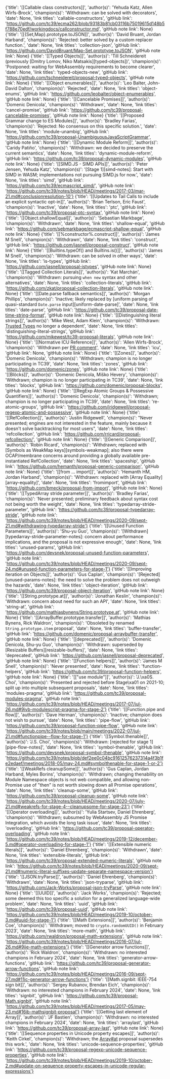 {'title': '[[Callable class constructors]]', 'author(s)': 'Yehuda Katz, Allen Wirfs-Brock', 'champion(s)': 'Withdrawn: can be solved with decorators', 'date': None, 'link titles': 'callable-constructors', 'gitHub link': 'https://github.com/tc39/ecma262/blob/93183b81cb03116b75019615d148b5f788e70edf/workingdocs/callconstructor.md', 'gitHub note link': None}
{'title': '[[{Set,Map}.prototype.toJSON]]', 'author(s)': 'David Bruant, Jordan Harband', 'champion(s)': 'Rejected: better solved by a custom replacer function.', 'date': None, 'link titles': 'collection-json', 'gitHub link': 'https://github.com/DavidBruant/Map-Set.prototype.toJSON', 'gitHub note link': None}
{'title': '[[Typed Objects]]', 'author(s)': 'Till Schneidereit (previously [Dmitry Lomov, Niko Matsakis][typed-objects])', 'champion(s)': 'Postponed: waiting for WebAssembly requirements to become clearer', 'date': None, 'link titles': 'typed-objects-new', 'gitHub link': 'https://github.com/tschneidereit/proposal-typed-objects', 'gitHub note link': None}
{'title': '[[Object enumerables]]', 'author(s)': 'Leo Balter, John-David Dalton', 'champion(s)': 'Rejected', 'date': None, 'link titles': 'object-enums', 'gitHub link': 'https://github.com/leobalter/object-enumerables', 'gitHub note link': None}
{'title': '[[Cancelable Promises]]', 'author(s)': 'Domenic Denicola', 'champion(s)': 'Withdrawn', 'date': None, 'link titles': 'cancel-promise', 'gitHub link': 'https://github.com/tc39/proposal-cancelable-promises', 'gitHub note link': None}
{'title': '[[Proposed Grammar change to ES Modules]]', 'author(s)': 'Bradley Farias', 'champion(s)': 'Rejected: No consensus on this specific solution.', 'date': None, 'link titles': 'module-unambig', 'gitHub link': 'https://github.com/tc39/proposal-UnambiguousJavaScriptGrammar', 'gitHub note link': None}
{'title': '[[Dynamic Module Reform]]', 'author(s)': 'Caridy Patiño', 'champion(s)': 'Withdrawn: we decided to preserve the current semantics', 'date': None, 'link titles': 'dynamic-module-reform', 'gitHub link': 'https://github.com/tc39/proposal-dynamic-modules', 'gitHub note link': None}
{'title': '[[SIMD.JS - SIMD APIs]]', 'author(s)': 'Peter Jensen, Yehuda Katz', 'champion(s)': '[Stage 1][simd-notes]: Start with SIMD in WASM; implementations not pursuing SIMD.js for now.', 'date': None, 'link titles': 'simd', 'gitHub link': 'https://github.com/tc39/ecmascript_simd/', 'gitHub note link': 'https://github.com/tc39/notes/blob/HEAD/meetings/2017-03/mar-21.md#conclusionresolution-10'}
{'title': '[[Updates to Tail Calls to include an explicit syntactic opt-in]]', 'author(s)': 'Brian Terlson, Eric Faust', 'champion(s)': 'Inactive', 'date': None, 'link titles': 'ptc', 'gitHub link': 'https://github.com/tc39/proposal-ptc-syntax', 'gitHub note link': None}
{'title': '[[Object.shallowEqual]]', 'author(s)': 'Sebastian Markbage', 'champion(s)': 'Withdrawn', 'date': None, 'link titles': 'shallow-equal', 'gitHub link': 'https://github.com/sebmarkbage/ecmascript-shallow-equal', 'gitHub note link': None}
{'title': '[[%constructor%.construct]]', 'author(s)': 'James M Snell', 'champion(s)': 'Withdrawn', 'date': None, 'link titles': 'construct', 'gitHub link': 'https://github.com/jasnell/proposal-construct', 'gitHub note link': None}
{'title': '[[Builtins.typeOf() and Builtins.is()]]', 'author(s)': 'James M Snell', 'champion(s)': 'Withdrawn: can be solved in other ways', 'date': None, 'link titles': 'is-types', 'gitHub link': 'https://github.com/jasnell/proposal-istypes', 'gitHub note link': None}
{'title': '[[Tagged Collection Literals]]', 'author(s)': 'Kat Marchán', 'champion(s)': 'Withdrawn: pursuing `when new` syntax and other alternatives', 'date': None, 'link titles': 'collection-literals', 'gitHub link': 'https://github.com/zkat/proposal-collection-literals', 'gitHub note link': None}
{'title': '[[Date.parse fallback semantics]]', 'author(s)': 'Morgan Phillips', 'champion(s)': 'Inactive; likely replaced by [uniform parsing of quasi-standard `Date.parse` input][uniform-date-parse]', 'date': None, 'link titles': 'date-parse', 'gitHub link': 'https://github.com/tc39/proposal-date-time-string-format', 'gitHub note link': None}
{'title': '[[Distinguishing literal strings]]', 'author(s)': 'Mike West, Adam Klein', 'champion(s)': 'Withdrawn: [Trusted Types](https://github.com/w3c/webappsec-trusted-types) no longer a dependent', 'date': None, 'link titles': 'distinguishing-literal-strings', 'gitHub link': 'https://github.com/mikewest/tc39-proposal-literals', 'gitHub note link': None}
{'title': '[[Normative ICU Reference]]', 'author(s)': 'Allen Wirfs-Brock', 'champion(s)': 'Withdrawn per [PR comment](https://github.com/tc39/ecma262/issues/1595#issuecomment-509348434)', 'date': None, 'link titles': 'icu', 'gitHub link': None, 'gitHub note link': None}
{'title': '[[Zones]]', 'author(s)': 'Domenic Denicola', 'champion(s)': 'Withdrawn; champion is no longer participating in TC39', 'date': None, 'link titles': 'zones', 'gitHub link': 'https://github.com/domenic/zones', 'gitHub note link': None}
{'title': '[[Blöcks]]', 'author(s)': 'Domenic Denicola, Miško Hevery', 'champion(s)': 'Withdrawn; champion is no longer participating in TC39', 'date': None, 'link titles': 'blocks', 'gitHub link': 'https://github.com/domenic/proposal-blocks', 'gitHub note link': None}
{'title': '[[RegExp Atomic Groups & Possessive Quantifiers]]', 'author(s)': 'Domenic Denicola', 'champion(s)': 'Withdrawn; champion is no longer participating in TC39', 'date': None, 'link titles': 're-atomic-groups', 'gitHub link': 'https://github.com/jridgewell/proposal-regexp-atomic-and-possessive', 'gitHub note link': None}
{'title': '[[RefCollection]]', 'author(s)': 'Justin Ridgewell', 'champion(s)': "Never presented; engines are not interested in the feature, mainly because it doesn't solve backtracking for most users", 'date': None, 'link titles': 'refcollection', 'gitHub link': 'https://github.com/rricard/proposal-refcollection/', 'gitHub note link': None}
{'title': '[[Generic Comparison]]', 'author(s)': 'Robin Ricard', 'champion(s)': 'Withdrawn; replaced with [Symbols as WeakMap keys][symbols-weakmap]; also there were OCAP/membrane concerns around providing a globally available pre-instantiated RefCollection', 'date': None, 'link titles': 'spaceship', 'gitHub link': 'https://github.com/hemanth/proposal-generic-comparison', 'gitHub note link': None}
{'title': '[[from ... import]]', 'author(s)': 'Hemanth HM, Jordan Harband', 'champion(s)': 'Withdrawn: replaced with [Array Equality][array-equality]', 'date': None, 'link titles': 'fromimport', 'gitHub link': 'https://github.com/bmeck/proposal-from-import', 'gitHub note link': None}
{'title': '[[TypedArray stride parameter]]', 'author(s)': 'Bradley Farias', 'champion(s)': 'Never presented; preliminary feedback about syntax cost not being worth the weight', 'date': None, 'link titles': 'typedarray-stride-parameter', 'gitHub link': 'https://github.com/tc39/proposal-typedarray-stride', 'gitHub note link': 'https://github.com/tc39/notes/blob/HEAD/meetings/2020-09/sept-21.md#withdrawing-typedarray-stride'}
{'title': '[[Unused Function Parameters]]', 'author(s)': 'Shu-yu Guo', 'champion(s)': '[Withdrawn][typedarray-stride-parameter-notes]: concern about performance implications, and the proposal is not expressive enough', 'date': None, 'link titles': 'unused-params', 'gitHub link': 'https://github.com/devsnek/proposal-unused-function-parameters', 'gitHub note link': 'https://github.com/tc39/notes/blob/HEAD/meetings/2020-09/sept-24.md#unused-function-parameters-for-stage-1'}
{'title': '[[Improving iteration on Objects]]', 'author(s)': 'Gus Caplan', 'champion(s)': '[Rejected][unused-params-notes]: the need to solve the problem does not outweigh the hazards', 'date': None, 'link titles': 'object-iteration', 'gitHub link': 'https://github.com/tc39/proposal-object-iteration', 'gitHub note link': None}
{'title': '[[String.prototype.at]]', 'author(s)': 'Jonathan Keslin', 'champion(s)': 'Withdrawn: concern about need for such an API', 'date': None, 'link titles': 'string-at', 'gitHub link': 'https://github.com/mathiasbynens/String.prototype.at', 'gitHub note link': None}
{'title': '[[ArrayBuffer.prototype.transfer]]', 'author(s)': 'Mathias Bynens, Rick Waldron', 'champion(s)': 'Obsoleted by renamed `String.prototype.item` proposal', 'date': None, 'link titles': 'buffer-transfer', 'gitHub link': 'https://github.com/domenic/proposal-arraybuffer-transfer', 'gitHub note link': None}
{'title': '[[deprecated]]', 'author(s)': 'Domenic Denicola, Shu-yu Guo', 'champion(s)': 'Withdrawn: superseded by [Resizable Buffers][resizable-buffers]', 'date': None, 'link titles': 'deprecated', 'gitHub link': 'https://github.com/jasnell/proposal-deprecated', 'gitHub note link': None}
{'title': '[[Function helpers]]', 'author(s)': 'James M Snell', 'champion(s)': 'Never presented', 'date': None, 'link titles': 'function-helpers', 'gitHub link': 'https://github.com/tc39/proposal-function-helpers', 'gitHub note link': None}
{'title': '[["use module"]]', 'author(s)': 'J.\xa0S. Choi', 'champion(s)': 'Presented and rejected before Stage\xa01 on 2021-10; split up into multiple subsequent proposals', 'date': None, 'link titles': 'modules-pragma', 'gitHub link': 'https://github.com/tc39/proposal-modules-pragma', 'gitHub note link': 'https://github.com/tc39/notes/blob/HEAD/meetings/2017-07/jul-26.md#9ivb-modulescript-pragma-for-stage-2'}
{'title': '[[Function.pipe and flow]]', 'author(s)': 'Dave Herman', 'champion(s)': 'Inactive; champion does not wish to pursue', 'date': None, 'link titles': 'pipe-flow', 'gitHub link': 'https://github.com/tc39/proposal-function-pipe-flow', 'gitHub note link': 'https://github.com/tc39/notes/blob/main/meetings/2022-07/jul-21.md#functionpipe--flow-for-stage-1'}
{'title': '[[Symbol.thenable]]', 'author(s)': 'J.S. Choi', 'champion(s)': 'Withdrawn: [rejected for stage 1][pipe-flow-notes]', 'date': None, 'link titles': 'symbol-thenable', 'gitHub link': 'https://github.com/devsnek/proposal-symbol-thenable', 'gitHub note link': 'https://github.com/tc39/notes/blob/def2ee0c04bc91612576237314a4f3b1fe2edaef/meetings/2018-05/may-24.md#symbolthenable-for-stage-1-or-2'}
{'title': '[[WeakRefs cleanupSome]]', 'author(s)': 'Gus Caplan, Jordan Harband, Myles Borins', 'champion(s)': 'Withdrawn; changing thenability on Module Namespace objects is not web compatible, and allowing non-Promise use of "then" is not worth slowing down all Promise operations', 'date': None, 'link titles': 'cleanup-some', 'gitHub link': 'https://github.com/tc39/proposal-cleanup-some', 'gitHub note link': 'https://github.com/tc39/notes/blob/HEAD/meetings/2020-07/july-21.md#weakrefs-for-stage-4--cleanupsome-for-stage-23'}
{'title': '[[Operator overloading]]', 'author(s)': 'Yulia Startsev, Daniel Ehrenberg', 'champion(s)': 'Withdrawn; subsumed by WebAssembly JS Promise Integration, which avoids the long task issue', 'date': None, 'link titles': 'overloading', 'gitHub link': 'https://github.com/tc39/proposal-operator-overloading', 'gitHub note link': 'https://github.com/tc39/notes/blob/HEAD/meetings/2019-12/december-5.md#operator-overloading-for-stage-1'}
{'title': '[[Extensible numeric literals]]', 'author(s)': 'Daniel Ehrenberg', 'champion(s)': 'Withdrawn', 'date': None, 'link titles': 'extensible-literals', 'gitHub link': 'https://github.com/tc39/proposal-extended-numeric-literals', 'gitHub note link': 'https://github.com/tc39/notes/blob/HEAD/meetings/2020-09/sept-21.md#numeric-literal-suffixes-update-separate-namespace-version'}
{'title': '[[JSON.tryParse]]', 'author(s)': 'Daniel Ehrenberg', 'champion(s)': 'Withdrawn', 'date': None, 'link titles': 'json-tryparse', 'gitHub link': 'https://github.com/Jack-Works/proposal-json-tryParse', 'gitHub note link': None}
{'title': '[[UUID]]', 'author(s)': 'Jack Works', 'champion(s)': 'Rejected; some deemed this too specific a solution for a generalized language-wide problem', 'date': None, 'link titles': 'uuid', 'gitHub link': 'https://github.com/tc39/proposal-uuid', 'gitHub note link': 'https://github.com/tc39/notes/blob/HEAD/meetings/2019-10/october-3.md#uuid-for-stage-1'}
{'title': '[[Math Extensions]]', 'author(s)': 'Benjamin Coe', 'champion(s)': 'Withdrawn; moved to `crypto.randomUUID()` in February 2023', 'date': None, 'link titles': 'more-math', 'gitHub link': 'https://github.com/rwaldron/proposal-math-extensions', 'gitHub note link': 'https://github.com/tc39/notes/blob/HEAD/meetings/2016-07/jul-26.md#9iie-math-extensions'}
{'title': '[[Generator arrow functions]]', 'author(s)': 'Rick Waldron', 'champion(s)': 'Withdrawn: no interested champions in February 2024', 'date': None, 'link titles': 'generator-arrow-functions', 'gitHub link': 'https://github.com/tc39/proposal-generator-arrow-functions', 'gitHub note link': 'https://github.com/tc39/notes/blob/HEAD/meetings/2016-09/sept-27.md#11ic-generator-arrow-functions'}
{'title': '[[Math.signbit: IEEE-754 sign bit]]', 'author(s)': 'Sergey Rubanov, Brendan Eich', 'champion(s)': 'Withdrawn: no interested champions in February 2024', 'date': None, 'link titles': 'signbit', 'gitHub link': 'https://github.com/tc39/proposal-Math.signbit', 'gitHub note link': 'https://github.com/tc39/notes/blob/HEAD/meetings/2017-05/may-23.md#16ib-mathsignbit-proposal'}
{'title': '[[Getting last element of Array]]', 'author(s)': 'JF Bastien', 'champion(s)': 'Withdrawn: no interested champions in February 2024', 'date': None, 'link titles': 'arraylast', 'gitHub link': 'https://github.com/tc39/proposal-array-last', 'gitHub note link': None}
{'title': '[[Sequence properties in Unicode property escapes]]', 'author(s)': 'Keith Cirkel', 'champion(s)': 'Withdrawn; the [Array#at](https://github.com/tc39/proposal-relative-indexing-method) proposal supersedes this work.', 'date': None, 'link titles': 'unicode-sequence-properties', 'gitHub link': 'https://github.com/tc39/proposal-regexp-unicode-sequence-properties', 'gitHub note link': 'https://github.com/tc39/notes/blob/HEAD/meetings/2019-10/october-2.md#update-on-sequence-property-escapes-in-unicode-regular-expressions'}